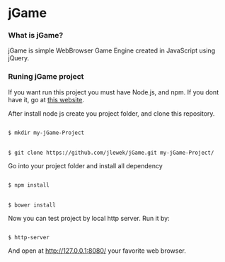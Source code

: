 <h1>jGame</h1>

<h3>What is jGame?</h3>

<span>
    jGame is simple WebBrowser Game Engine created in JavaScript using jQuery.
</span>

<h3>Runing jGame project</h3>

<p>If you want run this project you must have Node.js, and npm. If you dont have it, go at <a href="http://nodejs.org">this website</a>.</p>

<p>After install node js create you project folder, and clone this repository.</p>

<code>
$ mkdir my-jGame-Project
</code><br />
<code>
$ git clone https://github.com/jlewek/jGame.git my-jGame-Project/
</code>

<p>Go into your project folder and install all dependency</p>

<code>
$ npm install
</code><br />
<code>
$ bower install
</code>

<p>Now you can test project by local http server. Run it by:</p>

<code>
$ http-server
</code>

And open at <a href="http://127.0.0.1:8080/">http://127.0.0.1:8080/</a> your favorite web browser.